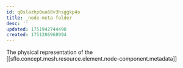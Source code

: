 ```yaml
---
id: q8slazhp0ua68v3hsggkp4o
title: _node-meta folder
desc: ''
updated: 1751942744490
created: 1751206968994
---
```


The physical representation of the [[sflo.concept.mesh.resource.element.node-component.metadata]]